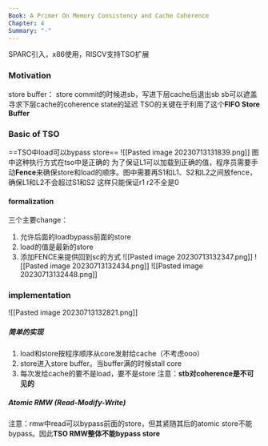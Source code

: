 ```yaml
---
Book: A Primer On Memory Consistency and Cache Coherence
Chapter: 4
Summary: "-"
---
```

SPARC引入，x86使用，RISCV支持TSO扩展
### Motivation
store buffer： store commit的时候进sb，写进下层cache后退出sb
sb可以遮盖寻求下层cache的coherence state的延迟
TSO的关键在于利用了这个**FIFO Store Buffer**

### Basic of TSO
==TSO中load可以bypass store==
![[Pasted image 20230713131839.png]]
图中这种执行方式在tso中是正确的
为了保证L1可以加载到正确的值，程序员需要手动**Fence**来确保store和load的顺序。图中需要再S1和L1、S2和L2之间放fence，确保L1和L2不会超过S1和S2
这样只能保证r1 r2不全是0
#### formalization
三个主要change：
1. 允许后面的loadbypass前面的store
2. load的值是最新的store
3. 添加FENCE来提供回到sc的方式
![[Pasted image 20230713132347.png]]
![[Pasted image 20230713132434.png]]
![[Pasted image 20230713132448.png]]
### implementation
![[Pasted image 20230713132821.png]]
##### 简单的实现
1. load和store按程序顺序从core发射给cache（不考虑ooo）
2. store进入store buffer。当buffer满的时候stall core
3. 每次发给cache的要不是load，要不是store
注意：**stb对coherence是不可见的**
##### Atomic RMW (Read-Modify-Write)
注意：rmw中read可以bypass前面的store，但其紧随其后的atomic store不能bypass。因此**TSO RMW整体不能bypass store**
